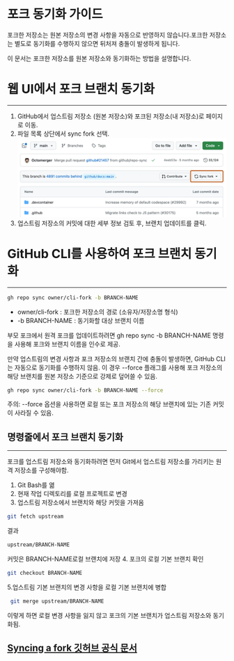 # 포크 동기화 가이드
포크한 저장소는 원본 저장소의 변경 사항을 자동으로 반영하지 않습니다.포크한 저장소는 별도로 동기화를 수행하지 않으면 뒤처져 충돌이 발생하게 됩니다.

이 문서는 포크한 저장소를 원본 저장소와 동기화하는 방법을 설명합니다.


# 웹 UI에서 포크 브랜치 동기화
---
1. GitHub에서 업스트림 저장소 (원본 저장소)와 포크된 저장소(내 저장소)로 페이지로 이동.
2. 파일 목록 상단에서 sync fork 선택.
![alt text](img/image.png)
3. 업스트림 저장소의 커밋에 대한 세부 정보 검토 후, 브랜치 업데이트를 클릭.


# GitHub CLI를 사용하여 포크 브랜치 동기화
--- 
```bash
gh repo sync owner/cli-fork -b BRANCH-NAME
```

- owner/cli-fork : 포크한 저장소의 경로 (소유자/저장소명 형식)
- -b BRANCH-NAME : 동기화할 대상 브랜치 이름

부모 포크에서 원격 포크를 업데이트하려면 gh repo sync -b BRANCH-NAME 명령을 사용해 포크와 브랜치 이름을 인수로 제공.


만약 업스트림의 변경 사항과 포크 저장소의 브랜치 간에 충돌이 발생하면, GitHub CLI는 자동으로 동기화를 수행하지 않음.
이 경우 --force 플래그를 사용해 포크 저장소의 해당 브랜치를 원본 저장소 기준으로 강제로 덮어쓸 수 있음.

```bash
gh repo sync owner/cli-fork -b BRANCH-NAME --force
```

주의: --force 옵션을 사용하면 로컬 또는 포크 저장소의 해당 브랜치에 있는 기존 커밋이 사라질 수 있음.


## 명령줄에서 포크 브랜치 동기화
--- 
포크를 업스트림 저장소와 동기화하려면 먼저 Git에서 업스트림 저장소를 가리키는 원격 저장소를 구성해야함.

1. Git Bash를 엶
2. 현재 작업 디렉토리를 로컬 프로젝트로 변경
3. 업스트림 저장소에서 브랜치와 해당 커밋을 가져옴
```bash
git fetch upstream
```
결과
```bash
upstream/BRANCH-NAME
```
커밋은 BRANCH-NAME로컬 브랜치에 저장
4. 포크의 로컬 기본 브랜치 확인
```bash
git checkout BRANCH-NAME
```
5.업스트림 기본 브랜치의 변경 사항을 로컬 기본 브랜치에 병합
```bash
 git merge upstream/BRANCH-NAME
```
이렇게 하면 로컬 변경 사항을 잃지 않고 포크의 기본 브랜치가 업스트림 저장소와 동기화됨.


## [Syncing a fork 깃허브 공식 문서](https://docs.github.com/ko/pull-requests/collaborating-with-pull-requests/working-with-forks/syncing-a-fork)